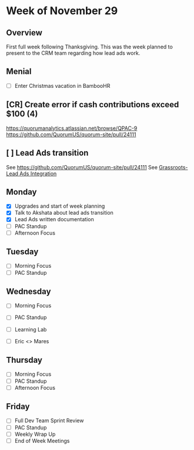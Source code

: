 # Week of November 29

## Overview

First full week following Thanksgiving. This was the week planned to present to the CRM team regarding how lead ads work.

## Menial
 - [ ] Enter Christmas vacation in BambooHR

## [CR] Create error if cash contributions exceed $100 (4)
https://quorumanalytics.atlassian.net/browse/QPAC-9
https://github.com/QuorumUS/quorum-site/pull/24111

## [ ] Lead Ads transition
See https://github.com/QuorumUS/quorum-site/pull/24111
See [Grassroots-Lead Ads Integration](Grassroots-Lead%20Ads%20Integration.md)

## Monday
 - [x] Upgrades and start of week planning
 - [x] Talk to Akshata about lead ads transition
 - [x] Lead Ads written documentation
 - [ ] PAC Standup
 - [ ] Afternoon Focus

## Tuesday
 - [ ] Morning Focus
 - [ ] PAC Standup

## Wednesday
 - [ ] Morning Focus
 - [ ] PAC Standup
 - [ ] Learning Lab
 - [ ] Eric <> Mares


## Thursday
 - [ ] Morning Focus
 - [ ] PAC Standup
 - [ ] Afternoon Focus

## Friday
 - [ ] Full Dev Team Sprint Review
 - [ ] PAC Standup
 - [ ] Weekly Wrap Up
 - [ ] End of Week Meetings